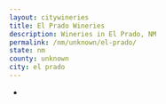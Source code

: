 ```yaml
---
layout: citywineries
title: El Prado Wineries
description: Wineries in El Prado, NM
permalink: /nm/unknown/el-prado/
state: nm
county: unknown
city: el prado
---
```

-
